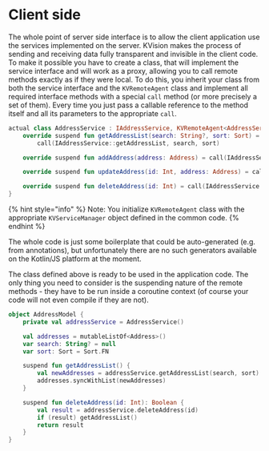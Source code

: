 # Client side

The whole point of server side interface is to allow the client application use the services implemented on the server. KVision makes the process of sending and receiving data fully transparent and invisible in the client code. To make it possible you have to create a class, that will implement the service interface and will work as a proxy, allowing you to call remote methods exactly as if they were local. To do this, you inherit your class from both the service interface and the `KVRemoteAgent` class and implement all required interface methods with a special `call` method \(or more precisely a set of them\). Every time you just pass a callable reference to the method itself and all its parameters to the appropriate `call`.  

```kotlin
actual class AddressService : IAddressService, KVRemoteAgent<AddressService>(AddressServiceManager) {
    override suspend fun getAddressList(search: String?, sort: Sort) =
        call(IAddressService::getAddressList, search, sort)

    override suspend fun addAddress(address: Address) = call(IAddressService::addAddress, address)

    override suspend fun updateAddress(id: Int, address: Address) = call(IAddressService::updateAddress, id, address)

    override suspend fun deleteAddress(id: Int) = call(IAddressService::deleteAddress, id)
}
```

{% hint style="info" %}
Note: You initialize `KVRemoteAgent` class with the appropriate `KVServiceManager` object defined in the common code.
{% endhint %}

The whole code is just some boilerplate that could be auto-generated \(e.g. from annotations\), but unfortunately there are no such generators available on the Kotlin/JS platform at the moment.

The class defined above is ready to be used in the application code. The only thing you need to consider is  the suspending nature of the remote methods - they have to be run inside a coroutine context \(of course your code will not even compile if they are not\).

```kotlin
object AddressModel {
    private val addressService = AddressService()

    val addresses = mutableListOf<Address>()
    var search: String? = null
    var sort: Sort = Sort.FN

    suspend fun getAddressList() {
        val newAddresses = addressService.getAddressList(search, sort)
        addresses.syncWithList(newAddresses)
    }

    suspend fun deleteAddress(id: Int): Boolean {
        val result = addressService.deleteAddress(id)
        if (result) getAddressList()
        return result
    }
}   
```

 





